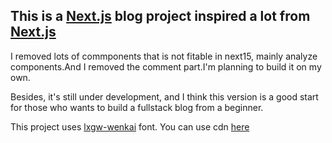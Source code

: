 ## This is a [Next.js](https://nextjs.org) blog project inspired a lot from [Next.js](https://github.com/timlrx/tailwind-nextjs-starter-blog)

I removed lots of commponents that is not fitable in next15, mainly analyze components.And I removed the comment part.I'm planning to build it on my own.

Besides, it's still under development, and I think this version is a good start for those who wants to build a fullstack blog from a beginner.

This project uses [lxgw-wenkai](https://nextjs.org/docs/app/building-your-application/optimizing/fonts) font.
You can use cdn [here]("https://cdnjs.cloudflare.com/ajax/libs/lxgw-wenkai-web/1.520.0/style.css")

